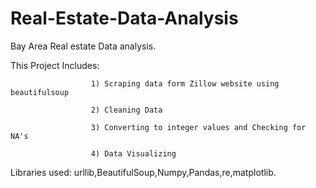 # Real-Estate-Data-Analysis
Bay Area Real estate Data analysis.

This Project Includes:
                      
                      1) Scraping data form Zillow website using beautifulsoup 
                      
                      2) Cleaning Data 
                      
                      3) Converting to integer values and Checking for NA's
                      
                      4) Data Visualizing

Libraries used: urllib,BeautifulSoup,Numpy,Pandas,re,matplotlib.
